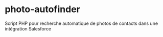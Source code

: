 # photo-autofinder
Script PHP pour recherche automatique de photos de contacts dans une intégration Salesforce
